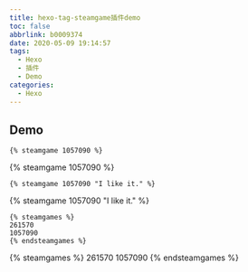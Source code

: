 ```yaml
---
title: hexo-tag-steamgame插件demo
toc: false
abbrlink: b0009374
date: 2020-05-09 19:14:57
tags:
  - Hexo
  - 插件
  - Demo
categories:
  - Hexo
---
```


## Demo

```
{% steamgame 1057090 %}
```

{% steamgame 1057090 %}

```
{% steamgame 1057090 "I like it." %}
```

{% steamgame 1057090 "I like it." %}

```
{% steamgames %}
261570
1057090
{% endsteamgames %}
```

{% steamgames %}
261570
1057090
{% endsteamgames %}
